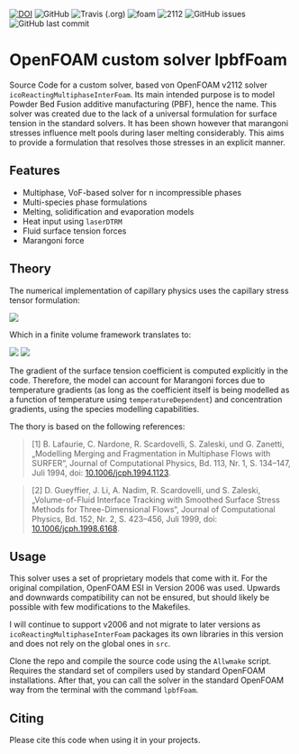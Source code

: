 [![DOI](https://zenodo.org/badge/368456876.svg)](https://zenodo.org/badge/latestdoi/368456876)
![GitHub](https://img.shields.io/github/license/pzimbrod/lpbfFoam)
![Travis (.org)](https://api.travis-ci.com/pzimbrod/lpbfFoam.svg?branch=master)
![foam](https://img.shields.io/badge/made%20for-OpenFOAM-blue)
![2112](https://img.shields.io/badge/Version-2112-blue)
![GitHub issues](https://img.shields.io/github/issues/pzimbrod/lpbfFoam)
![GitHub last commit](https://img.shields.io/github/last-commit/pzimbrod/lpbfFoam)

# OpenFOAM custom solver lpbfFoam

Source Code for a custom solver, based von OpenFOAM v2112 solver `icoReactingMultiphaseInterFoam`. Its main intended purpose is to model Powder Bed Fusion additive manufacturing (PBF), hence the name.
This solver was created due to the lack of a universal formulation for surface tension in the standard solvers. It has been shown however that marangoni stresses influence melt pools during laser melting considerably. This aims to provide a formulation that resolves those stresses in an explicit manner.

## Features

* Multiphase, VoF-based solver for n incompressible phases
* Multi-species phase formulations
* Melting, solidification and evaporation models
* Heat input using `laserDTRM`
* Fluid surface tension forces
* Marangoni force

## Theory

The numerical implementation of capillary physics uses the capillary stress tensor formulation:

<img src="https://render.githubusercontent.com/render/math?math=\frac{\partial T_{i,j}}{\partial x_j} = \frac{\partial}{\partial x_j} \left[ \sigma \delta_s \left(\delta_{i,j} - n_i n_j \right)\right]">

Which in a finite volume framework translates to:

<img src="https://render.githubusercontent.com/render/math?math=\delta_s = \left\lvert \frac{\partial \alpha}{\partial x_i} \right\rvert">

<img src="https://render.githubusercontent.com/render/math?math=n_i = \frac{1}{\left\lvert \frac{\partial \alpha}{\partial x_i} \right\rvert} \frac{\partial \alpha}{\partial x_i}">

The gradient of the surface tension coefficient is computed explicitly in the code. Therefore, the model can account for Marangoni forces due to temperature gradients (as long as the coefficient itself is being modelled as a function of temperature using `temperatureDependent`) and concentration gradients, using the species modelling capabilities.

The thory is based on the following references:

> [1] B. Lafaurie, C. Nardone, R. Scardovelli, S. Zaleski, und G. Zanetti, „Modelling Merging and Fragmentation in Multiphase Flows with SURFER“, Journal of Computational Physics, Bd. 113, Nr. 1, S. 134–147, Juli 1994, doi: [10.1006/jcph.1994.1123](http://doi.org/10.1006/jcph.1994.1123).

> [2] D. Gueyffier, J. Li, A. Nadim, R. Scardovelli, und S. Zaleski, „Volume-of-Fluid Interface Tracking with Smoothed Surface Stress Methods for Three-Dimensional Flows“, Journal of Computational Physics, Bd. 152, Nr. 2, S. 423–456, Juli 1999, doi: [10.1006/jcph.1998.6168](http://doi.org/10.1006/jcph.1998.6168).

## Usage

This solver uses a set of proprietary models that come with it. For the original compilation, OpenFOAM ESI in Version 2006 was used. Upwards and downwards compatibility can not be ensured, but should likely be possible with few modifications to the Makefiles.

I will continue to support v2006 and not migrate to later versions as `icoReactingMultiphaseInterFoam` packages its own libraries in this version and does not rely on the global ones in `src`.

Clone the repo and compile the source code using the `Allwmake` script. Requires the standard set of compilers used by standard OpenFOAM installations. After that, you can call the solver in the standard OpenFOAM way from the terminal with the command `lpbfFoam`.

## Citing

Please cite this code when using it in your projects.
